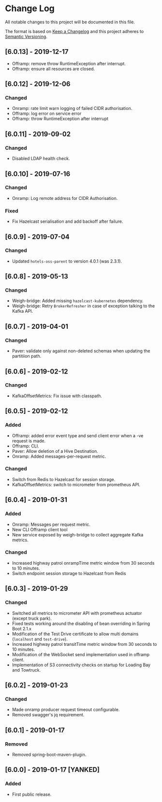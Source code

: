 # Change Log
All notable changes to this project will be documented in this file.

The format is based on [Keep a Changelog](http://keepachangelog.com/)
and this project adheres to [Semantic Versioning](http://semver.org/).

## [6.0.13] - 2019-12-17
- Offramp: remove throw RuntimeException after interrupt.
- Offramp: ensure all resources are closed.

## [6.0.12] - 2019-12-06
### Changed
- Onramp: rate limit warn logging of failed CIDR authorisation.
- Offramp: log error on service error
- Offramp: throw RuntimeException after interrupt

## [6.0.11] - 2019-09-02
### Changed
- Disabled LDAP health check.

## [6.0.10] - 2019-07-16
### Changed
- Onramp: Log remote address for CIDR Authorisation.
### Fixed
- Fix Hazelcast serialisation and add backoff after failure.

## [6.0.9] - 2019-07-04
### Changed
- Updated `hotels-oss-parent` to version 4.0.1 (was 2.3.1).

## [6.0.8] - 2019-05-13
### Changed
- Weigh-bridge: Added missing `hazelcast-kubernetes` dependency.
- Weigh-bridge: Retry `BrokerRefresher` in case of exception talking to the Kafka API.

## [6.0.7] - 2019-04-01
### Changed
- Paver: validate only against non-deleted schemas when updating the partitiion path.

## [6.0.6] - 2019-02-12
### Changed
- KafkaOffsetMetrics: Fix issue with classpath.

## [6.0.5] - 2019-02-12
### Added
- Offramp: added error event type and send client error when a -ve request is made.
- Offramp: CLI.
- Paver: Allow deletion of a Hive Destination.
- Onramp: Added messages-per-request metric.
### Changed
- Switch from Redis to Hazelcast for session storage.
- KafkaOffsetMetrics: switch to micrometer from prometheus API.

## [6.0.4] - 2019-01-31
### Added
- Onramp: Messages per request metric.
- New CLI Offramp client tool
- New service exposed by weigh-bridge to collect aggregate Kafka metrics.

### Changed
- Increased highway patrol onrampTime metric window from 30 seconds to 10 minutes.
- Switch endpoint session storage to Hazelcast from Redis

## [6.0.3] - 2019-01-29
### Changed
- Switched all metrics to micrometer API with prometheus actuator (except truck park).
- Fixed tests working around the disabling of bean overriding in Spring Boot 2.1.x
- Modification of the Test Drive certificate to allow multi domains (`localhost` and `test-drive`).
- Increased highway patrol transitTime metric window from 30 seconds to 10 minutes.
- Modification of the WebSocket send implementation used in offramp client. 
- Implementation of S3 connectivity checks on startup for Loading Bay and Towtruck.

## [6.0.2] - 2019-01-23
### Changed
- Made onramp producer request timeout configurable.
- Removed swagger's jq requirement.

## [6.0.1] - 2019-01-17
### Removed
- Removed spring-boot-maven-plugin.

## [6.0.0] - 2019-01-17 [YANKED]
### Added
- First public release.
